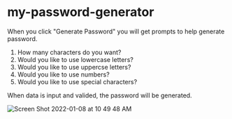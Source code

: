 # my-password-generator

When you click "Generate Password" you will get prompts to help generate password. 
1. How many characters do you want?
2. Would you like to use lowercase letters?
3. Would you like to use uppercse letters?
4. Would you like to use numbers?
5. Would you like to use special characters?

When data is input and valided, the password will be generated.

![Screen Shot 2022-01-08 at 10 49 48 AM](https://user-images.githubusercontent.com/78401136/148654350-5bf2418c-30d1-40e2-bb85-bd454cce9fe2.png)
